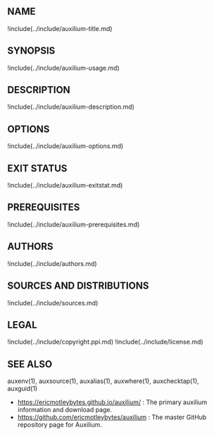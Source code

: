 ## NAME

!include(../include/auxilium-title.md)

## SYNOPSIS

!include(../include/auxilium-usage.md)

## DESCRIPTION

!include(../include/auxilium-description.md)

## OPTIONS

!include(../include/auxilium-options.md)

## EXIT STATUS

!include(../include/auxilium-exitstat.md)

## PREREQUISITES

!include(../include/auxilium-prerequisites.md)

## AUTHORS

!include(../include/authors.md)

## SOURCES AND DISTRIBUTIONS

!include(../include/sources.md)

## LEGAL

!include(../include/copyright.ppi.md)
!include(../include/license.md)

## SEE ALSO

auxenv(1), auxsource(1), auxalias(1), auxwhere(1), auxchecktap(1), auxguid(1)

* <https://ericmotleybytes.github.io/auxilium/> : The primary auxilium information
  and download page.
* <https://github.com/ericmotleybytes/auxilium> : The master GitHub repository
  page for Auxilium.

